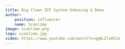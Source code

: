 ```yaml
---
title: Big Clown IOT System Unboxing & Demo
author:
    position: influencer
    name: Scanlime
image: scanlime.png
logo: scanlime.jpg
video: https://www.youtube.com/watch?v=qgWLZlsHSJo
---
```

